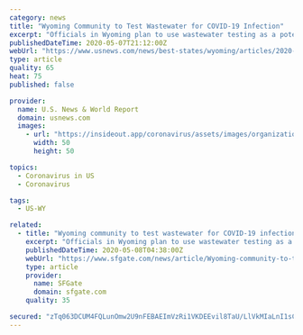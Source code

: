 ```yaml
---
category: news
title: "Wyoming Community to Test Wastewater for COVID-19 Infection"
excerpt: "Officials in Wyoming plan to use wastewater testing as a potential method for detecting levels of COVID-19 infections among the public."
publishedDateTime: 2020-05-07T21:12:00Z
webUrl: "https://www.usnews.com/news/best-states/wyoming/articles/2020-05-07/wyoming-community-to-test-wastewater-for-covid-19-infection"
type: article
quality: 65
heat: 75
published: false

provider:
  name: U.S. News & World Report
  domain: usnews.com
  images:
    - url: "https://insideout.app/coronavirus/assets/images/organizations/usnews.com-50x50.jpg"
      width: 50
      height: 50

topics:
  - Coronavirus in US
  - Coronavirus

tags:
  - US-WY

related:
  - title: "Wyoming community to test wastewater for COVID-19 infection"
    excerpt: "Officials in Wyoming plan to use wastewater testing as a potential method for detecting levels of COVID-19 infections among the public. The city of Cody and Park County expect to begin operating a machine that uses wastewater-based epidemiology to test for the coronavirus,"
    publishedDateTime: 2020-05-08T04:38:00Z
    webUrl: "https://www.sfgate.com/news/article/Wyoming-community-to-test-wastewater-for-COVID-19-15254743.php"
    type: article
    provider:
      name: SFGate
      domain: sfgate.com
    quality: 35

secured: "zTq063DCUM4FQLunOmw2U9nFEBAEImVzRi1VKDEEvil8TaU/LlVkMIaLnI1sCULitVXysSx+SDvwC0xH9zArXpQ7slG+v1TCfvZp6h4SlDbQI+sSPivippS6ecUetCkIx5KNlPTU1M81/21qUfAbcbX7rXr6aRF7cd1HKH8LISBySCMXXSsgNEal/pPpz55YyLdiSDS80ijvRB5ZGqlN/VTCgzTIRtDXlO5bWWEpaBTNqp5EaC5H58C2T4YndKKfJGWHobHI0mJWIcG9l3Fs8NpSWmpvykv1hHesLtvngqYIkTrur+TlD5gMC1AWzAeU;SADdaKWGXCpUObUfjBTLnA=="
---
```


